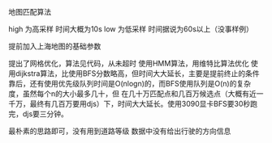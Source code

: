 地图匹配算法

high 为高采样 时间大概为10s
low  为低采样 时间据说为60s以上（没事样例）

提前加入上海地图的基础参数

提出了网格优化，算法见代码，从未超时
使用HMM算法，用维特比算法优化
使用dijkstra算法，比使用BFS分数略高，但时间大大延长，主要是提前终止的条件靠后，还有使用优先级队列时间是O(nlogn)的，而BFS使用队列是O(n)的复杂度，虽然每个n的大小最多几十，但
在几十万匹配点和几百万候选点（大概有近一千万，最终有几百万要用djs）下，时间大大延长。使用3090显卡BFS要30秒跑完，djs要三分钟。

最朴素的思路即可，没有用到道路等级
数据中没有给出行驶的方向信息
